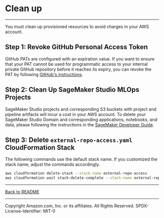 # Clean up
---

You must clean up provisioned resources to avoid charges in your AWS account.

## Step 1: Revoke GitHub Personal Access Token

GitHub PATs are configured with an expiration value. If you want to ensure that your PAT cannot be used for programmatic access to your internal private GitHub repository before it reaches its expiry, you can revoke the PAT by following [GitHub's instructions](https://docs.github.com/en/organizations/managing-programmatic-access-to-your-organization/reviewing-and-revoking-personal-access-tokens-in-your-organization).

## Step 2: Clean Up SageMaker Studio MLOps Projects

SageMaker Studio projects and corresponding S3 buckets with project and pipeline artifacts will incur a cost in your AWS account. To delete your SageMaker Studio Domain and corresponding applications, notebooks, and data, please following the instructions in the [SageMaker Developer Guide](https://docs.aws.amazon.com/sagemaker/latest/dg/gs-studio-delete-domain.html).

## Step 3: Delete `external-repo-access.yaml` CloudFormation Stack
The following commands use the default stack name. If you customized the stack name, adjust the commands accordingly.

```sh
aws cloudformation delete-stack --stack-name external-repo-access
aws cloudformation wait stack-delete-complete --stack-name external-repo-access
```

---

[Back to README](../README.md)

---

Copyright Amazon.com, Inc. or its affiliates. All Rights Reserved.
SPDX-License-Identifier: MIT-0
